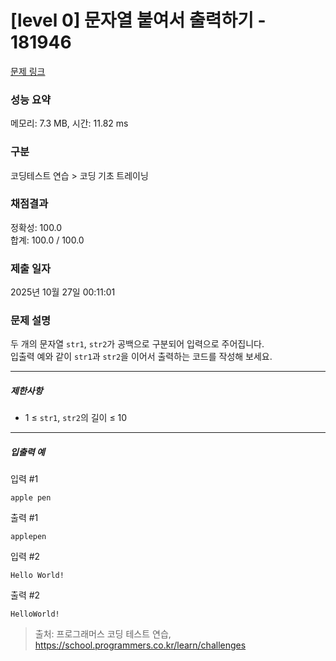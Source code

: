# [level 0] 문자열 붙여서 출력하기 - 181946 

[문제 링크](https://school.programmers.co.kr/learn/courses/30/lessons/181946) 

### 성능 요약

메모리: 7.3 MB, 시간: 11.82 ms

### 구분

코딩테스트 연습 > 코딩 기초 트레이닝

### 채점결과

정확성: 100.0<br/>합계: 100.0 / 100.0

### 제출 일자

2025년 10월 27일 00:11:01

### 문제 설명

<p style="user-select: auto !important;">두 개의 문자열 <code style="user-select: auto !important;">str1</code>, <code style="user-select: auto !important;">str2</code>가 공백으로 구분되어 입력으로 주어집니다.<br style="user-select: auto !important;">
입출력 예와 같이 <code style="user-select: auto !important;">str1</code>과 <code style="user-select: auto !important;">str2</code>을 이어서 출력하는 코드를 작성해 보세요.</p>

<hr style="user-select: auto !important;">

<h5 style="user-select: auto !important;">제한사항</h5>

<ul style="user-select: auto !important;">
<li style="user-select: auto !important;">1 ≤ <code style="user-select: auto !important;">str1</code>, <code style="user-select: auto !important;">str2</code>의 길이 ≤ 10</li>
</ul>

<hr style="user-select: auto !important;">

<h5 style="user-select: auto !important;">입출력 예</h5>

<p style="user-select: auto !important;">입력 #1</p>
<div class="highlight" style="user-select: auto !important;"><pre class="codehilite" style="user-select: auto !important;"><code style="user-select: auto !important;">apple pen
</code></pre></div>
<p style="user-select: auto !important;">출력 #1</p>
<div class="highlight" style="user-select: auto !important;"><pre class="codehilite" style="user-select: auto !important;"><code style="user-select: auto !important;">applepen
</code></pre></div>
<p style="user-select: auto !important;">입력 #2</p>
<div class="highlight" style="user-select: auto !important;"><pre class="codehilite" style="user-select: auto !important;"><code style="user-select: auto !important;">Hello World!
</code></pre></div>
<p style="user-select: auto !important;">출력 #2</p>
<div class="highlight" style="user-select: auto !important;"><pre class="codehilite" style="user-select: auto !important;"><code style="user-select: auto !important;">HelloWorld!
</code></pre></div>

> 출처: 프로그래머스 코딩 테스트 연습, https://school.programmers.co.kr/learn/challenges